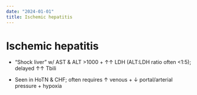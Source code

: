 ```yaml
---
date: "2024-01-01"
title: Ischemic hepatitis
---
```


# Ischemic hepatitis

* “Shock liver” w/ AST & ALT >1000 + ↑↑ LDH (ALT:LDH ratio often <1:5); delayed ↑↑ Tbili

* Seen in HoTN & CHF; often requires ↑ venous + ↓ portal/arterial pressure + hypoxia
